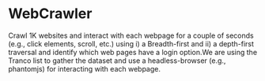 # WebCrawler
Crawl 1K websites and interact with each webpage for a couple of seconds (e.g., click elements, scroll, etc.) using i) a Breadth-first and ii) a depth-first traversal and identify which web pages have a login option.We are using the Tranco list to gather the dataset and use a headless-browser (e.g., phantomjs) for interacting with each webpage.
